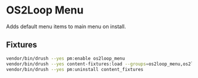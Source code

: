# OS2Loop Menu

Adds default menu items to main menu on install.

## Fixtures

```sh
vendor/bin/drush --yes pm:enable os2loop_menu
vendor/bin/drush --yes content-fixtures:load --groups=os2loop_menu,os2loop_section_page
vendor/bin/drush --yes pm:uninstall content_fixtures
```
